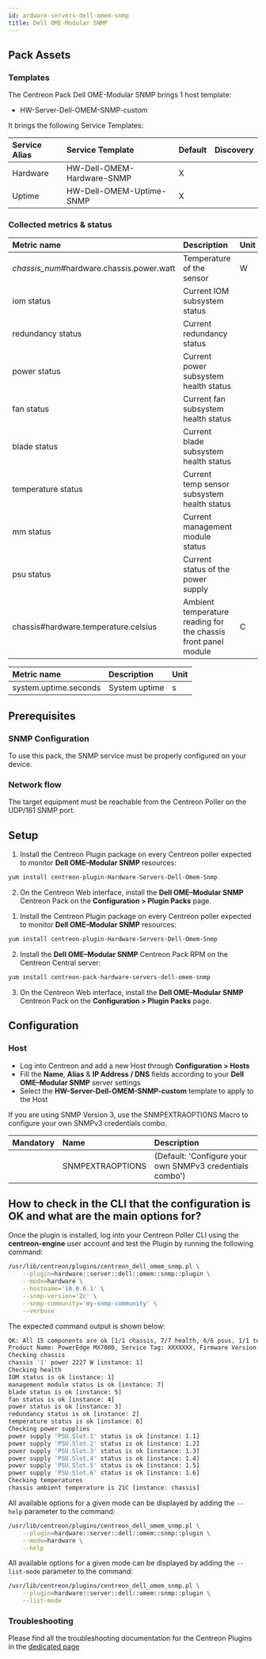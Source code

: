 ```yaml
---
id: ardware-servers-dell-omem-snmp
title: Dell OME-Modular SNMP
---
```


## Pack Assets

### Templates

The Centreon Pack Dell OME-Modular SNMP brings 1 host template:
* HW-Server-Dell-OMEM-SNMP-custom

It brings the following Service Templates:

| Service Alias | Service Template           | Default | Discovery |
|:--------------|:---------------------------|:--------|:----------|
| Hardware      | HW-Dell-OMEM-Hardware-SNMP | X       |           |
| Uptime        | HW-Dell-OMEM-Uptime-SNMP   | X       |           |

### Collected metrics & status

<!--DOCUSAURUS_CODE_TABS-->

<!--Hardware-->

| Metric name                               | Description                                                    | Unit  |
| :---------------------------------------- | :------------------------------------------------------------- | :---- |
| *chassis_num*#hardware.chassis.power.watt | Temperature of the sensor                                      | W     |
| iom status                                | Current IOM subsystem status                                   |       |
| redundancy status                         | Current redundancy status                                      |       |
| power status                              | Current power subsystem health status                          |       |
| fan status                                | Current fan subsystem health status                            |       |
| blade status                              | Current blade subsystem health status                          |       |
| temperature status                        | Current temp sensor subsystem health status                    |       |
| mm status                                 | Current management module status                               |       |
| psu status                                | Current status of the power supply                             |       |
| chassis#hardware.temperature.celsius      | Ambient temperature reading for the chassis front panel module | C     |

<!--Uptime-->

| Metric name           | Description        | Unit  |
| :-------------------- | :----------------- | :---- |
| system.uptime.seconds | System uptime      | s     |

<!--END_DOCUSAURUS_CODE_TABS-->

## Prerequisites

### SNMP Configuration

To use this pack, the SNMP service must be properly configured on your device.

### Network flow

The target equipment must be reachable from the Centreon Poller on the UDP/161 SNMP
port.

## Setup

<!--DOCUSAURUS_CODE_TABS-->

<!--Online License-->

1. Install the Centreon Plugin package on every Centreon poller expected to monitor **Dell OME–Modular SNMP** resources:

```bash
yum install centreon-plugin-Hardware-Servers-Dell-Omem-Snmp
```

2. On the Centreon Web interface, install the **Dell OME–Modular SNMP** Centreon Pack on the **Configuration > Plugin Packs** page.

<!--Offline License-->

1. Install the Centreon Plugin package on every Centreon poller expected to monitor **Dell OME–Modular SNMP** resources:

```bash
yum install centreon-plugin-Hardware-Servers-Dell-Omem-Snmp
```

2. Install the **Dell OME–Modular SNMP** Centreon Pack RPM on the Centreon Central server:

 ```bash
yum install centreon-pack-hardware-servers-dell-omem-snmp
```

3. On the Centreon Web interface, install the **Dell OME–Modular SNMP** Centreon Pack on the **Configuration > Plugin Packs** page.

<!--END_DOCUSAURUS_CODE_TABS-->

## Configuration

### Host

* Log into Centreon and add a new Host through **Configuration > Hosts**
* Fill the **Name**, **Alias** & **IP Address / DNS** fields according to your **Dell OME–Modular SNMP** server settings
* Select the **HW-Server-Dell-OMEM-SNMP-custom** template to apply to the Host

If you are using SNMP Version 3, use the SNMPEXTRAOPTIONS Macro to configure
your own SNMPv3 credentials combo.

| Mandatory | Name             | Description                                              |
|:----------|:-----------------|:---------------------------------------------------------|
|           | SNMPEXTRAOPTIONS | (Default: 'Configure your own SNMPv3 credentials combo') |

## How to check in the CLI that the configuration is OK and what are the main options for? 

Once the plugin is installed, log into your Centreon Poller CLI using the 
**centreon-engine** user account and test the Plugin by running the following 
command:

```bash
/usr/lib/centreon/plugins/centreon_dell_omem_snmp.pl \
    --plugin=hardware::server::dell::omem::snmp::plugin \
    --mode=hardware \
    --hostname='10.0.0.1' \
    --snmp-version='2c' \
    --snmp-community='my-snmp-community' \
    --verbose
```

The expected command output is shown below:

```bash
OK: All 15 components are ok [1/1 chassis, 7/7 health, 6/6 psus, 1/1 temperatures]. | '1#hardware.chassis.power.watt'=2227W;;;; 'chassis#hardware.temperature.celsius'=21C;;;; 'hardware.chassis.count'=1;;;; 'hardware.health.count'=7;;;; 'hardware.psu.count'=6;;;; 'hardware.temperature.count'=1;;;;
Product Name: PowerEdge MX7000, Service Tag: XXXXXXX, Firmware Version of MM1: 1.30.10, Firmware Version of MM2: 1.30.10
Checking chassis
chassis '1' power 2227 W [instance: 1]
Checking health
IOM status is ok [instance: 1]
management module status is ok [instance: 7]
blade status is ok [instance: 5]
fan status is ok [instance: 4]
power status is ok [instance: 3]
redundancy status is ok [instance: 2]
temperature status is ok [instance: 6]
Checking power supplies
power supply 'PSU.Slot.1' status is ok [instance: 1.1]
power supply 'PSU.Slot.2' status is ok [instance: 1.2]
power supply 'PSU.Slot.3' status is ok [instance: 1.3]
power supply 'PSU.Slot.4' status is ok [instance: 1.4]
power supply 'PSU.Slot.5' status is ok [instance: 1.5]
power supply 'PSU.Slot.6' status is ok [instance: 1.6]
Checking temperatures
chassis ambient temperature is 21C [instance: chassis]
```

All available options for a given mode can be displayed by adding the 
`--help` parameter to the command:

```bash
/usr/lib/centreon/plugins/centreon_dell_omem_snmp.pl \
    --plugin=hardware::server::dell::omem::snmp::plugin \
    --mode=hardware \
    --help
```

All available options for a given mode can be displayed by adding the 
`--list-mode` parameter to the command:

```bash
/usr/lib/centreon/plugins/centreon_dell_omem_snmp.pl \
    --plugin=hardware::server::dell::omem::snmp::plugin \
    --list-mode
```

### Troubleshooting

Please find all the troubleshooting documentation for the Centreon Plugins
in the [dedicated page](../tutorials/troubleshooting-plugins.html#snmp-checks)

